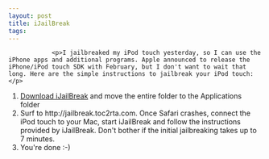 ```yaml
---
layout: post
title: iJailBreak
tags:
---
```



                <p>I jailbreaked my iPod touch yesterday, so I can use the iPhone apps and additional programs. Apple announced to release the iPhone/iPod touch SDK with February, but I don't want to wait that long. Here are the simple instructions to jailbreak your iPod touch:</p>
<ol>
        <li><a href="http://ijailbreak.com/">Download iJailBreak</a> and move the entire folder to the Applications folder</li>
    <li>Surf to http://jailbreak.toc2rta.com. Once Safari crashes, connect the iPod touch to your Mac, start iJailBreak and follow the instructions provided by iJailBreak. Don't bother if the initial jailbreaking takes up to 7 minutes.</li>
    <li>You're done :-)</li>
</ol>
<div style="text-align:center"><object type="application/x-shockwave-flash" style="width:425px; height:350px" data="http://www.youtube.com/v/gmP3hvs5P9I"><param name="movie" value="http://www.youtube.com/v/gmP3hvs5P9I"></param></object></div>

